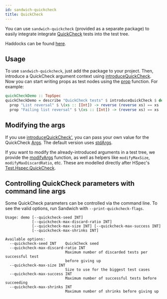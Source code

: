 ```yaml
---
id: sandwich-quickcheck
title: QuickCheck
---
```


You can use `sandwich-quickcheck` (provided as a separate package) to easily integrate integrate [QuickCheck](http://www.cse.chalmers.se/~rjmh/QuickCheck/manual.html) tests into the test tree.

Haddocks can be found [here](http://hackage.haskell.org/package/sandwich-quickcheck/docs/Test-Sandwich-QuickCheck.html).

## Usage

To use `sandwich-quickcheck`, just add the package to your project. Then, introduce a QuickCheck argument context using [introduceQuickCheck](http://hackage.haskell.org/package/sandwich-quickcheck/docs/Test-Sandwich-QuickCheck.html#v:introduceQuickCheck). Now you can start writing props as test nodes using the [prop](http://hackage.haskell.org/package/sandwich-quickcheck/docs/Test-Sandwich-QuickCheck.html#v:prop) function. For example:

```haskell title="https://github.com/codedownio/sandwich/blob/master/demos/demo-quickcheck/app/Main.hs"
quickCheckDemo :: TopSpec
quickCheckDemo = describe "QuickCheck tests" $ introduceQuickCheck $ do
  prop "List reversal" $ \(xs :: [Int]) -> reverse (reverse xs) == xs
  prop "Failing list reversal" $ \(xs :: [Int]) -> (reverse xs) == xs
```

## Modifying the args

If you use [introduceQuickCheck'](http://hackage.haskell.org/package/sandwich-quickcheck/docs/Test-Sandwich-QuickCheck.html#v:introduceQuickCheck'), you can pass your own value for the QuickCheck [Args](https://hackage.haskell.org/package/QuickCheck/docs/Test-QuickCheck.html#t:Args). The default version uses [stdArgs](https://hackage.haskell.org/package/QuickCheck/docs/Test-QuickCheck.html#v:stdArgs).

If you want to modify the already-introduced arguments in a test tree, we provide the [modifyArgs](http://hackage.haskell.org/package/sandwich-quickcheck/docs/Test-Sandwich-QuickCheck.html#v:modifyArgs) function, as well as helpers like `modifyMaxSize`, `modifyMaxDiscardRatio`, etc. These are modelled directly after HSpec's [Test.Hspec.QuickCheck](https://hackage.haskell.org/package/hspec/docs/Test-Hspec-QuickCheck.html).

## Controlling QuickCheck parameters with command line args

Some QuickCheck parameters can be controlled via the command line. To see the valid options, run Sandwich with `--print-quickcheck-flags`.

```shell
Usage: demo [--quickcheck-seed INT]
            [--quickcheck-max-discard-ratio INT]
            [--quickcheck-max-size INT] [--quickcheck-max-success INT]
            [--quickcheck-max-shrinks INT]

Available options:
  --quickcheck-seed INT    QuickCheck seed
  --quickcheck-max-discard-ratio INT
                           Maximum number of discarded tests per successful test
                           before giving up
  --quickcheck-max-size INT
                           Size to use for the biggest test cases
  --quickcheck-max-success INT
                           Maximum number of successful tests before succeeding
  --quickcheck-max-shrinks INT
                           Maximum number of shrinks before giving up
```
